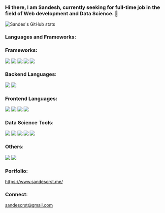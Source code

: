 ### Hi there, I am Sandesh, currently seeking for full-time job in the field of Web development and Data Science. 👋
![Sandes's GitHub stats](https://github-readme-stats.vercel.app/api?username=sandescrst&show_icons=true&theme=aqua)


### Languages and Frameworks:
### Frameworks:
![](https://img.shields.io/badge/tools-Vscode-informational?style=flat&logo=visualstudiocode&logoColor=white&color=2bbc8a)
![](https://img.shields.io/badge/framework-Django-informational?style=flat&logo=django&logoColor=white&color=2bbc8a)
![](https://img.shields.io/badge/framework-Nextjs-informational?style=flat&logo=next.js&logoColor=white&color=2bbc8a)
![](https://img.shields.io/badge/framework-React-informational?style=flat&logo=react&logoColor=white&color=2bbc8a)
 ![](https://img.shields.io/badge/framework-RestAPI-informational?style=flat&logo=fastapi&logoColor=white&color=2bbc8a)
 

### Backend Languages:
 ![](https://img.shields.io/badge/code-Python-informational?style=flat&logo=python&logoColor=white&color=2bbc8a)
 ![](https://img.shields.io/badge/code-CSharp-informational?style=flat&logo=Csharp&logoColor=white&color=2bbc8a)
 
### Frontend Languages:
 ![](https://img.shields.io/badge/code-Javascript-informational?style=flat&logo=javascript&logoColor=white&color=2bbc8a)
 ![](https://img.shields.io/badge/code-HTML-informational?style=flat&logo=html5&logoColor=white&color=2bbc8a)
 ![](https://img.shields.io/badge/code-CSS-informational?style=flat&logo=css3&logoColor=white&color=2bbc8a)
 ![](https://img.shields.io/badge/code-SASS-informational?style=flat&logo=sass&logoColor=white&color=2bbc8a)
 
 ### Data Science Tools:
  ![](https://img.shields.io/badge/tools-Pandas-informational?style=flat&logo=pandas&logoColor=white&color=2bbc8a)
  ![](https://img.shields.io/badge/tools-Scikit-learn-informational?style=flat&logo=scikit-learn&logoColor=white&color=2bbc8a)
  ![](https://img.shields.io/badge/tools-Matplotlib-informational?style=flat&logo=sass&logoColor=white&color=2bbc8a)
  ![](https://img.shields.io/badge/tools-SAS-informational?style=flat&logo=sas&logoColor=white&color=2bbc8a)
  ![](https://img.shields.io/badge/tools-Tableau-informational?style=flat&logo=tableau&logoColor=white&color=2bbc8a)
  
  ### Others:
   ![](https://img.shields.io/badge/tools-GitHub-informational?style=flat&logo=github&logoColor=white&color=2bbc8a)
  ![](https://img.shields.io/badge/tools-GitLab-informational?style=flat&logo=gitlab&logoColor=white&color=2bbc8a)
 

### Portfolio:
https://www.sandescrst.me/

### Connect:
 sandescrst@gmail.com



<!--
**sandescrst/sandescrst** is a ✨ _special_ ✨ repository because its `README.md` (this file) appears on your GitHub profile.



Here are some ideas to get you started:

- 🔭 I’m currently working on ...
- 🌱 I’m currently learning ...
- 👯 I’m looking to collaborate on ...
- 🤔 I’m looking for help with ...
- 💬 Ask me about ...
- 📫 How to reach me: ...
- 😄 Pronouns: ...
- ⚡ Fun fact: ...
-->
